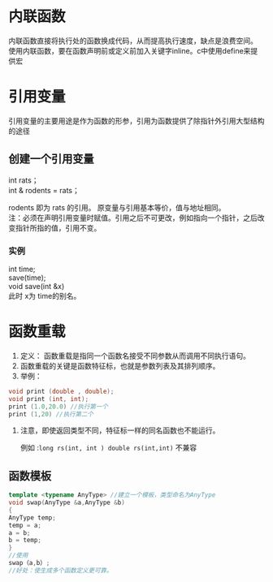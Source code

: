 # 内联函数

内联函数直接将执行处的函数换成代码，从而提高执行速度，缺点是浪费空间。
使用内联函数，要在函数声明前或定义前加入关键字inline。c中使用define来提供宏

# 引用变量

引用变量的主要用途是作为函数的形参，引用为函数提供了除指针外引用大型结构的途径

## 创建一个引用变量

int rats；\
int & rodents = rats；

rodents 即为 rats 的引用。
原变量与引用基本等价，值与地址相同。\
注：必须在声明引用变量时赋值。引用之后不可更改，例如指向一个指针，之后改变指针所指的值，引用不变。

### 实例

int time;\
save(time);\
void save(int \&x)\
此时 x为 time的别名。

# 函数重载

1.  定义： 函数重载是指同一个函数名接受不同参数从而调用不同执行语句。
2.  函数重载的关键是函数特征标，也就是参数列表及其排列顺序。
3.  举例：

```cpp
void print (double , double);
void print (int, int);
print (1.0,20.0) //执行第一个
print (1,20) //执行第二个
```

1.  注意，即使返回类型不同，特征标一样的同名函数也不能运行。

    例如 :`long rs(int, int ) double rs(int,int)` 不兼容

## 函数模板

```cpp
template <typename AnyType> //建立一个模板，类型命名为AnyType 
void swap(AnyType &a,AnyType &b)
{
AnyType temp;
temp = a;
a = b;
b = temp;
}
//使用
swap（a,b）;
//好处：使生成多个函数定义更可靠。
```

